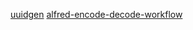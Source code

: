 [uuidgen](https://github.com/eliasmaier/uuidgen.alfred)
[alfred-encode-decode-workflow](https://github.com/willfarrell/alfred-encode-decode-workflow)